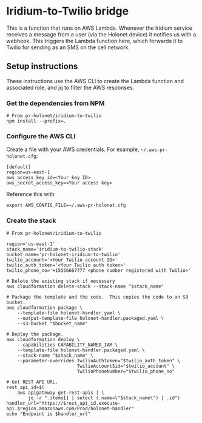 # Iridium-to-Twilio bridge

This is a function that runs on AWS Lambda.  Whenever the Iridium service
receives a message from a user (via the Holonet device) it notifies us with
a webhook.  This triggers the Lambda function here, which forwards it to
Twilio for sending as an SMS on the cell network.

## Setup instructions

These instructions use the AWS CLI to create the Lambda function and
associated role, and jq to filter the AWS responses.

### Get the dependencies from NPM

```
# From pr-holonet/iridium-to-twilio
npm install --prefix=.
```

### Configure the AWS CLI

Create a file with your AWS credentials.  For example, `~/.aws-pr-holonet.cfg`:

```
[default]
region=us-east-1
aws_access_key_id=<Your key ID>
aws_secret_access_key=<Your access key>
```

Reference this with

```
export AWS_CONFIG_FILE=~/.aws-pr-holonet.cfg
```

### Create the stack

```
# From pr-holonet/iridium-to-twilio

region='us-east-1'
stack_name='iridium-to-twilio-stack'
bucket_name='pr-holonet-iridium-to-twilio'
twilio_account='<Your Twilio account ID>'
twilio_auth_token='<Your Twilio auth token>'
twilio_phone_no='+15556667777 <phone number registered with Twilio>'

# Delete the existing stack if necessary
aws cloudformation delete-stack --stack-name "$stack_name"

# Package the template and the code.  This copies the code to an S3 bucket.
aws cloudformation package \
    --template-file holonet-handler.yaml \
    --output-template-file holonet-handler.packaged.yaml \
    --s3-bucket "$bucket_name"

# Deploy the package.
aws cloudformation deploy \
    --capabilities CAPABILITY_NAMED_IAM \
    --template-file holonet-handler.packaged.yaml \
    --stack-name "$stack_name" \
    --parameter-overrides TwilioAuthToken="$twilio_auth_token" \
                          TwilioAccountSid="$twilio_account" \
                          TwilioPhoneNumber="$twilio_phone_no"

# Get REST API URL.
rest_api_id=$(
    aws apigateway get-rest-apis | \
        jq -r ".items[] | select (.name=\"$stack_name\") | .id")
handler_url="https://$rest_api_id.execute-api.$region.amazonaws.com/Prod/holonet-handler"
echo "Endpoint is $handler_url"
```
